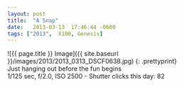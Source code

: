 ```yaml
---
layout: post
title:  "A Snap"
date:   2013-03-13  17:46:44 -0600
tags: ["2013",  X100, Genesis]
---
```

![{{ page.title }} Image]({{ site.baseurl }}/images/2013/2013_0313_DSCF0638.jpg)
{: .prettyprint}  
Just hanging out before the fun begins  
1/125 sec, f/2.0, ISO 2500 - Shutter clicks this day: 82